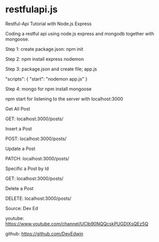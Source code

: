 # restfulapi.js
Restful-Api Tutorial with Node.js Express

Coding a restful api using node.js express and mongodb together with mongoose.

Step 1: create package.json: npm init 

Step 2: npm install express nodemon

Step 3: package.json and create file; app.js


  "scripts": {
    "start": "nodemon app.js"
  }

Step 4: mongo for npm install mongoose


npm start for listening to the server with localhost:3000

Get All Post

GET: localhost:3000/posts/

Insert a Post 

POST: localhost:3000/posts/

Update a Post

PATCH: localhost:3000/posts/<id>

Specific a Post by Id
  
GET: localhost:3000/posts/<id>

Delete a Post 
  
DELETE: localhost:3000/posts/<id>


  
Source: Dev Ed

youtube: https://www.youtube.com/channel/UClb90NQQcskPUGDIXsQEz5Q

github: https://github.com/DevEdwin

